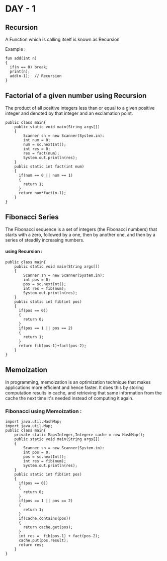 # DAY - 1
## Recursion
A Function which is calling itself is known as Recursion  
  
Example : 

```
fun add(int n)
{
  if(n == 0) break;
  print(n);
  add(n-1);  // Recursion
}
```
## Factorial of a given number using Recursion
   The product of all positive integers less than or equal to a given positive integer and denoted by that integer and an exclamation point.
```
public class main{
    public static void main(String args[])
    {
        Scanner sn = new Scanner(System.in):
        int num = 0;
        num = sc.nextInt();
        int res = 0;
        res = fact(num);
        System.out.println(res);
    }
    public static int fact(int num)
    {
      if(num == 0 || num == 1)
      {
        return 1;
      }
      return num*fact(n-1);
    }
}

```
## Fibonacci Series
The Fibonacci sequence is a set of integers (the Fibonacci numbers) that starts with a zero, followed by a one, then by another one, and then by a series of steadily increasing numbers.

#### using Recursion :
```
public class main{
    public static void main(String args[])
    {
        Scanner sn = new Scanner(System.in):
        int pos = 0;
        pos = sc.nextInt();
        int res = fib(num);
        System.out.println(res);
    }
    public static int fib(int pos)
    {
      if(pos == 0))
      {
        return 0;
      }
      if(pos == 1 || pos == 2)
      {
        return 1;
      }
      return fib(pos-1)+fact(pos-2);
    }
}

```
## Memoization 
In programming, memoization is an optimization technique that makes applications more efficient and hence faster. It does this by storing computation results in cache, and retrieving that same information from the cache the next time it's needed instead of computing it again.

### Fibonacci using Memoization :

```
import java.util.HashMap;
import java.util.Map;
public class main{
    private static Map<Integer,Integer> cache = new HashMap();
    public static void main(String args[])
    {
        Scanner sn = new Scanner(System.in):
        int pos = 0;
        pos = sc.nextInt();
        int res = fib(num);
        System.out.println(res);
    }
    public static int fib(int pos)
    {
      if(pos == 0))
      {
        return 0;
      }
      if(pos == 1 || pos == 2)
      {
        return 1;
      }
      if(cache.contains(pos))
      {
        return cache.get(pos);
      }
      int res =  fib(pos-1) + fact(pos-2);
      cache.put(pos,result);
      return res;
    }
}
```

